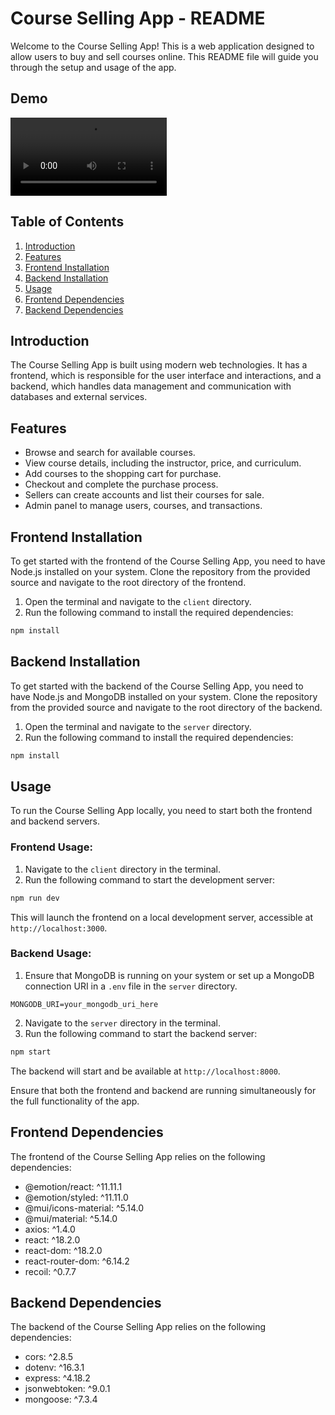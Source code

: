 # Course Selling App - README

Welcome to the Course Selling App! This is a web application designed to allow users to buy and sell courses online. This README file will guide you through the setup and usage of the app.
## Demo
<video controls width="250">
<source src="https://www.youtube.com/watch?v=qSP23P9KFjQ" type="video/webm" />
</video>


## Table of Contents
1. [Introduction](#introduction)
2. [Features](#features)
3. [Frontend Installation](#frontend-installation)
4. [Backend Installation](#backend-installation)
5. [Usage](#usage)
6. [Frontend Dependencies](#frontend-dependencies)
7. [Backend Dependencies](#backend-dependencies)

## Introduction

The Course Selling App is built using modern web technologies. It has a frontend, which is responsible for the user interface and interactions, and a backend, which handles data management and communication with databases and external services.

## Features

- Browse and search for available courses.
- View course details, including the instructor, price, and curriculum.
- Add courses to the shopping cart for purchase.
- Checkout and complete the purchase process.
- Sellers can create accounts and list their courses for sale.
- Admin panel to manage users, courses, and transactions.

## Frontend Installation

To get started with the frontend of the Course Selling App, you need to have Node.js installed on your system. Clone the repository from the provided source and navigate to the root directory of the frontend.

1. Open the terminal and navigate to the `client` directory.
2. Run the following command to install the required dependencies:

```bash
npm install
```

## Backend Installation

To get started with the backend of the Course Selling App, you need to have Node.js and MongoDB installed on your system. Clone the repository from the provided source and navigate to the root directory of the backend.

1. Open the terminal and navigate to the `server` directory.
2. Run the following command to install the required dependencies:

```bash
npm install
```

## Usage

To run the Course Selling App locally, you need to start both the frontend and backend servers.

### Frontend Usage:

1. Navigate to the `client` directory in the terminal.
2. Run the following command to start the development server:

```bash
npm run dev
```

This will launch the frontend on a local development server, accessible at `http://localhost:3000`.

### Backend Usage:

1. Ensure that MongoDB is running on your system or set up a MongoDB connection URI in a `.env` file in the `server` directory.

```
MONGODB_URI=your_mongodb_uri_here
```

2. Navigate to the `server` directory in the terminal.
3. Run the following command to start the backend server:

```bash
npm start
```

The backend will start and be available at `http://localhost:8000`.

Ensure that both the frontend and backend are running simultaneously for the full functionality of the app.

## Frontend Dependencies

The frontend of the Course Selling App relies on the following dependencies:

- @emotion/react: ^11.11.1
- @emotion/styled: ^11.11.0
- @mui/icons-material: ^5.14.0
- @mui/material: ^5.14.0
- axios: ^1.4.0
- react: ^18.2.0
- react-dom: ^18.2.0
- react-router-dom: ^6.14.2
- recoil: ^0.7.7

## Backend Dependencies

The backend of the Course Selling App relies on the following dependencies:

- cors: ^2.8.5
- dotenv: ^16.3.1
- express: ^4.18.2
- jsonwebtoken: ^9.0.1
- mongoose: ^7.3.4
